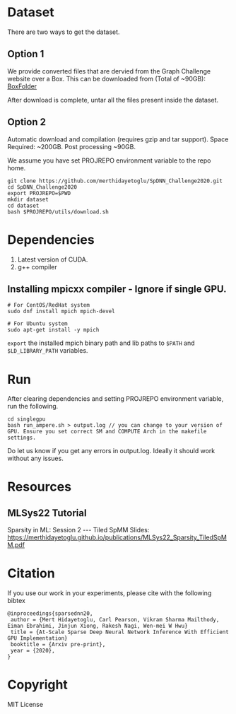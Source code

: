 # Dataset 
There are two ways to get the dataset. 

## Option 1
We provide converted files that are dervied from the Graph Challenge website over a Box. This can be downloaded from (Total of ~90GB): 
[BoxFolder](https://uofi.box.com/s/gseet60dz0f939r6n69veggn80i9twwh)

After download is complete, untar all the files present inside the dataset. 

## Option 2
Automatic download and compilation (requires gzip and tar support).
Space Required: ~200GB. Post processing ~90GB. 

We assume you have set PROJREPO environment variable to the repo home. 

```
git clone https://github.com/merthidayetoglu/SpDNN_Challenge2020.git
cd SpDNN_Challenge2020
export PROJREPO=$PWD
mkdir dataset
cd dataset
bash $PROJREPO/utils/download.sh
```
# Dependencies

1. Latest version of CUDA. 
2. g++ compiler 

## Installing mpicxx compiler - Ignore if single GPU.
```
# For CentOS/RedHat system
sudo dnf install mpich mpich-devel

# For Ubuntu system
sudo apt-get install -y mpich
```

`export` the installed mpich binary path and lib paths to `$PATH` and `$LD_LIBRARY_PATH` variables. 

# Run 
After clearing dependencies and setting PROJREPO environment variable, run the following. 

```
cd singlegpu 
bash run_ampere.sh > output.log // you can change to your version of GPU. Ensure you set correct SM and COMPUTE Arch in the makefile settings. 
```

Do let us know if you get any errors in output.log. Ideally it should work without any issues. 

# Resources

## MLSys22 Tutorial

Sparsity in ML: Session 2 --- Tiled SpMM Slides: https://merthidayetoglu.github.io/publications/MLSys22_Sparsity_TiledSpMM.pdf

# Citation
If you use our work in your experiments, please cite with the following bibtex
```
@inproceedings{sparsednn20,
 author = {Mert Hidayetoglu, Carl Pearson, Vikram Sharma Mailthody, Eiman Ebrahimi, Jinjun Xiong, Rakesh Nagi, Wen-mei W Hwu}
 title = {At-Scale Sparse Deep Neural Network Inference With Efficient GPU Implementation}
 booktitle = {Arxiv pre-print},
 year = {2020},
}
```

# Copyright
MIT License 
